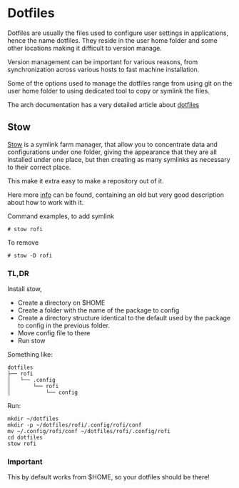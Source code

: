 # Dotfiles
Dotfiles are usually the files used to configure user settings in applications, hence the name dotfiles. They reside in the user home folder and some other locations making it difficult to version manage.

Version management can be important for various reasons, from synchronization across various hosts to fast machine installation. 

Some of the options used to manage the dotfiles range from using git on the user home folder to using dedicated tool to copy or symlink the files.

The arch documentation has a very detailed article about [dotfiles](https://wiki.archlinux.org/index.php/Dotfiles)

## Stow
[Stow](https://www.gnu.org/software/stow/) is a symlink farm manager, that allow you to concentrate data and configurations under one folder, giving the appearance that they are all installed under one place, but then creating as many symlinks as necessary to their correct place.

This make it extra easy to make a repository out of it.

Here more [info](http://brandon.invergo.net/news/2012-05-26-using-gnu-stow-to-manage-your-dotfiles.html) can be found, containing an old but very good description about how to work with it.

Command examples, to add symlink 
```
# stow rofi
```

To remove
```
# stow -D rofi
```

### TL,DR
Install stow, 

* Create a <dotfile> directory on $HOME
* Create a folder with the name of the package to config
* Create a directory structure identical to the default used by the package to config in the previous folder.
* Move config file to there
* Run stow <folder-name>

Something like:
```
dotfiles
├── rofi
│   └── .config
│       └── rofi
│           └── config
```
Run:
```
mkdir ~/dotfiles
mkdir -p ~/dotfiles/rofi/.config/rofi/conf
mv ~/.config/rofi/conf ~/dotfiles/rofi/.config/rofi
cd dotfiles
stow rofi
```

### Important
This by default works from $HOME, so your dotfiles should be there!
